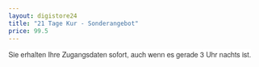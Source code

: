 ```yaml
---
layout: digistore24
title: "21 Tage Kur - Sonderangebot"
price: 99.5
---
```

<p><span style="color:#333333;font-family:&apos;Helvetica Neue&apos;, Helvetica, Arial, sans-serif;font-size:14px;font-style:normal;font-weight:normal;letter-spacing:normal;text-indent:0px;text-transform:none;white-space:normal;word-spacing:0px;background-color:#ffffff;float:none;">Sie erhalten Ihre Zugangsdaten sofort, auch wenn es gerade 3 Uhr nachts ist.</span></p>